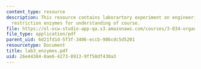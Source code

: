 ```yaml
---
content_type: resource
description: This resource contains laborartory experiment on engineering dna via
  restriction enzymes for understanding of course.
file: https://ol-ocw-studio-app-qa.s3.amazonaws.com/courses/3-034-organic-biomaterials-chemistry-fall-2005/26e443848ae6427389139ff50df430a3_lab3_enzymes.pdf
file_type: application/pdf
parent_uid: 6d21fd1d-5f3f-3406-eccb-986cdc5d5201
resourcetype: Document
title: lab3_enzymes.pdf
uid: 26e44384-8ae6-4273-8913-9ff50df430a3
---
```

